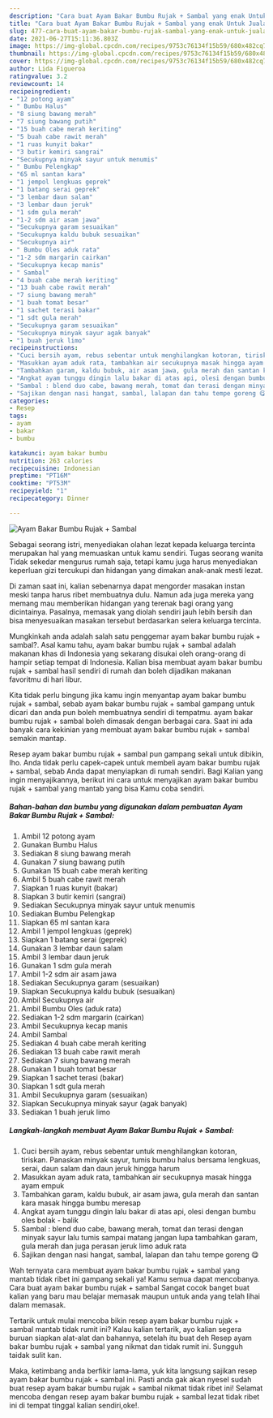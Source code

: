 ```yaml
---
description: "Cara buat Ayam Bakar Bumbu Rujak + Sambal yang enak Untuk Jualan"
title: "Cara buat Ayam Bakar Bumbu Rujak + Sambal yang enak Untuk Jualan"
slug: 477-cara-buat-ayam-bakar-bumbu-rujak-sambal-yang-enak-untuk-jualan
date: 2021-06-27T15:11:36.803Z
image: https://img-global.cpcdn.com/recipes/9753c76134f15b59/680x482cq70/ayam-bakar-bumbu-rujak-sambal-foto-resep-utama.jpg
thumbnail: https://img-global.cpcdn.com/recipes/9753c76134f15b59/680x482cq70/ayam-bakar-bumbu-rujak-sambal-foto-resep-utama.jpg
cover: https://img-global.cpcdn.com/recipes/9753c76134f15b59/680x482cq70/ayam-bakar-bumbu-rujak-sambal-foto-resep-utama.jpg
author: Lida Figueroa
ratingvalue: 3.2
reviewcount: 14
recipeingredient:
- "12 potong ayam"
- " Bumbu Halus"
- "8 siung bawang merah"
- "7 siung bawang putih"
- "15 buah cabe merah keriting"
- "5 buah cabe rawit merah"
- "1 ruas kunyit bakar"
- "3 butir kemiri sangrai"
- "Secukupnya minyak sayur untuk menumis"
- " Bumbu Pelengkap"
- "65 ml santan kara"
- "1 jempol lengkuas geprek"
- "1 batang serai geprek"
- "3 lembar daun salam"
- "3 lembar daun jeruk"
- "1 sdm gula merah"
- "1-2 sdm air asam jawa"
- "Secukupnya garam sesuaikan"
- "Secukupnya kaldu bubuk sesuaikan"
- "Secukupnya air"
- " Bumbu Oles aduk rata"
- "1-2 sdm margarin cairkan"
- "Secukupnya kecap manis"
- " Sambal"
- "4 buah cabe merah keriting"
- "13 buah cabe rawit merah"
- "7 siung bawang merah"
- "1 buah tomat besar"
- "1 sachet terasi bakar"
- "1 sdt gula merah"
- "Secukupnya garam sesuaikan"
- "Secukupnya minyak sayur agak banyak"
- "1 buah jeruk limo"
recipeinstructions:
- "Cuci bersih ayam, rebus sebentar untuk menghilangkan kotoran, tiriskan. Panaskan minyak sayur, tumis bumbu halus bersama lengkuas, serai, daun salam dan daun jeruk hingga harum"
- "Masukkan ayam aduk rata, tambahkan air secukupnya masak hingga ayam empuk"
- "Tambahkan garam, kaldu bubuk, air asam jawa, gula merah dan santan kara masak hingga bumbu meresap"
- "Angkat ayam tunggu dingin lalu bakar di atas api, olesi dengan bumbu oles bolak - balik"
- "Sambal : blend duo cabe, bawang merah, tomat dan terasi dengan minyak sayur lalu tumis sampai matang jangan lupa tambahkan garam, gula merah dan juga perasan jeruk limo aduk rata"
- "Sajikan dengan nasi hangat, sambal, lalapan dan tahu tempe goreng 😋"
categories:
- Resep
tags:
- ayam
- bakar
- bumbu

katakunci: ayam bakar bumbu 
nutrition: 263 calories
recipecuisine: Indonesian
preptime: "PT16M"
cooktime: "PT53M"
recipeyield: "1"
recipecategory: Dinner

---
```



![Ayam Bakar Bumbu Rujak + Sambal](https://img-global.cpcdn.com/recipes/9753c76134f15b59/680x482cq70/ayam-bakar-bumbu-rujak-sambal-foto-resep-utama.jpg)

Sebagai seorang istri, menyediakan olahan lezat kepada keluarga tercinta merupakan hal yang memuaskan untuk kamu sendiri. Tugas seorang  wanita Tidak sekedar mengurus rumah saja, tetapi kamu juga harus menyediakan keperluan gizi tercukupi dan hidangan yang dimakan anak-anak mesti lezat.

Di zaman  saat ini, kalian sebenarnya dapat mengorder masakan instan meski tanpa harus ribet membuatnya dulu. Namun ada juga mereka yang memang mau memberikan hidangan yang terenak bagi orang yang dicintainya. Pasalnya, memasak yang diolah sendiri jauh lebih bersih dan bisa menyesuaikan masakan tersebut berdasarkan selera keluarga tercinta. 



Mungkinkah anda adalah salah satu penggemar ayam bakar bumbu rujak + sambal?. Asal kamu tahu, ayam bakar bumbu rujak + sambal adalah makanan khas di Indonesia yang sekarang disukai oleh orang-orang di hampir setiap tempat di Indonesia. Kalian bisa membuat ayam bakar bumbu rujak + sambal hasil sendiri di rumah dan boleh dijadikan makanan favoritmu di hari libur.

Kita tidak perlu bingung jika kamu ingin menyantap ayam bakar bumbu rujak + sambal, sebab ayam bakar bumbu rujak + sambal gampang untuk dicari dan anda pun boleh membuatnya sendiri di tempatmu. ayam bakar bumbu rujak + sambal boleh dimasak dengan berbagai cara. Saat ini ada banyak cara kekinian yang membuat ayam bakar bumbu rujak + sambal semakin mantap.

Resep ayam bakar bumbu rujak + sambal pun gampang sekali untuk dibikin, lho. Anda tidak perlu capek-capek untuk membeli ayam bakar bumbu rujak + sambal, sebab Anda dapat menyiapkan di rumah sendiri. Bagi Kalian yang ingin menyajikannya, berikut ini cara untuk menyajikan ayam bakar bumbu rujak + sambal yang mantab yang bisa Kamu coba sendiri.

<!--inarticleads1-->

##### Bahan-bahan dan bumbu yang digunakan dalam pembuatan Ayam Bakar Bumbu Rujak + Sambal:

1. Ambil 12 potong ayam
1. Gunakan  Bumbu Halus
1. Sediakan 8 siung bawang merah
1. Gunakan 7 siung bawang putih
1. Gunakan 15 buah cabe merah keriting
1. Ambil 5 buah cabe rawit merah
1. Siapkan 1 ruas kunyit (bakar)
1. Siapkan 3 butir kemiri (sangrai)
1. Sediakan Secukupnya minyak sayur untuk menumis
1. Sediakan  Bumbu Pelengkap
1. Siapkan 65 ml santan kara
1. Ambil 1 jempol lengkuas (geprek)
1. Siapkan 1 batang serai (geprek)
1. Gunakan 3 lembar daun salam
1. Ambil 3 lembar daun jeruk
1. Gunakan 1 sdm gula merah
1. Ambil 1-2 sdm air asam jawa
1. Sediakan Secukupnya garam (sesuaikan)
1. Siapkan Secukupnya kaldu bubuk (sesuaikan)
1. Ambil Secukupnya air
1. Ambil  Bumbu Oles (aduk rata)
1. Sediakan 1-2 sdm margarin (cairkan)
1. Ambil Secukupnya kecap manis
1. Ambil  Sambal
1. Sediakan 4 buah cabe merah keriting
1. Sediakan 13 buah cabe rawit merah
1. Sediakan 7 siung bawang merah
1. Gunakan 1 buah tomat besar
1. Siapkan 1 sachet terasi (bakar)
1. Siapkan 1 sdt gula merah
1. Ambil Secukupnya garam (sesuaikan)
1. Siapkan Secukupnya minyak sayur (agak banyak)
1. Sediakan 1 buah jeruk limo




<!--inarticleads2-->

##### Langkah-langkah membuat Ayam Bakar Bumbu Rujak + Sambal:

1. Cuci bersih ayam, rebus sebentar untuk menghilangkan kotoran, tiriskan. Panaskan minyak sayur, tumis bumbu halus bersama lengkuas, serai, daun salam dan daun jeruk hingga harum
1. Masukkan ayam aduk rata, tambahkan air secukupnya masak hingga ayam empuk
1. Tambahkan garam, kaldu bubuk, air asam jawa, gula merah dan santan kara masak hingga bumbu meresap
1. Angkat ayam tunggu dingin lalu bakar di atas api, olesi dengan bumbu oles bolak - balik
1. Sambal : blend duo cabe, bawang merah, tomat dan terasi dengan minyak sayur lalu tumis sampai matang jangan lupa tambahkan garam, gula merah dan juga perasan jeruk limo aduk rata
1. Sajikan dengan nasi hangat, sambal, lalapan dan tahu tempe goreng 😋




Wah ternyata cara membuat ayam bakar bumbu rujak + sambal yang mantab tidak ribet ini gampang sekali ya! Kamu semua dapat mencobanya. Cara buat ayam bakar bumbu rujak + sambal Sangat cocok banget buat kalian yang baru mau belajar memasak maupun untuk anda yang telah lihai dalam memasak.

Tertarik untuk mulai mencoba bikin resep ayam bakar bumbu rujak + sambal mantab tidak rumit ini? Kalau kalian tertarik, ayo kalian segera buruan siapkan alat-alat dan bahannya, setelah itu buat deh Resep ayam bakar bumbu rujak + sambal yang nikmat dan tidak rumit ini. Sungguh taidak sulit kan. 

Maka, ketimbang anda berfikir lama-lama, yuk kita langsung sajikan resep ayam bakar bumbu rujak + sambal ini. Pasti anda gak akan nyesel sudah buat resep ayam bakar bumbu rujak + sambal nikmat tidak ribet ini! Selamat mencoba dengan resep ayam bakar bumbu rujak + sambal lezat tidak ribet ini di tempat tinggal kalian sendiri,oke!.

